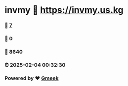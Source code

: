 # invmy :link: https://invmy.us.kg 
### :page_facing_up: [7](https://invmy.us.kg/tag.html) 
### :speech_balloon: 0 
### :hibiscus: 8640 
### :alarm_clock: 2025-02-04 00:32:30 
### Powered by :heart: [Gmeek](https://github.com/Meekdai/Gmeek)
